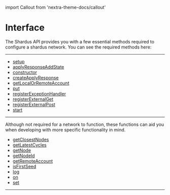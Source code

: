 import Callout from 'nextra-theme-docs/callout'

# Interface

The Shardus API provides you with a few essential methods required to configure a shardus network. You can see the required methods here:

---

- [setup](./setup/README)
- [applyResponseAddState](./applyResponseAddState)
- [constructor](./constructor)
- [createApplyResponse](./createApplyResponse)
- [getLocalOrRemoteAccount](./getLocalOrRemoteAccount)
- [put](./put)
- [registerExceptionHandler](./registerExceptionHandler)
- [registerExternalGet](./registerExternalGet)
- [registerExternalPost](./registerExternalPost)
- [start](./start)

---

<Callout emoji="💡" type="default">

Although not required for a network to function, these functions can aid you when developing with more specific functionality in mind.

</Callout>

- [getClosestNodes](./getClosestNodes)
- [getLatestCycles](./getLatestCycles)
- [getNode](./getNode)
- [getNodeId](./getNodeId)
- [getRemoteAccount](./getRemoteAccount)
- [isFirstSeed](./isFirstSeed)
- [log](./log)
- [on](./on)
- [set](./set)

---
